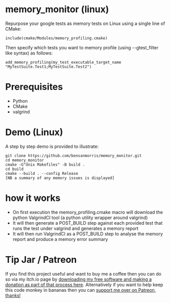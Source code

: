 # memory_monitor (linux)

Repurpose your google tests as memory tests on Linux using a single line of CMake:

```include(cmake/Modules/memory_profiling.cmake)```

Then specify which tests you want to memory profile (using --gtest_filter like syntax) as follows:

```add_memory_profiling(my_test_executable_target_name "MyTestSuite.Test1;MyTestSuite.Test2")```

# Prerequisites

- Python
- CMake
- valgrind

# Demo (Linux)

A step by step demo is provided to illustrate:

```
git clone https://github.com/bensanmorris/memory_monitor.git
cd memory_monitor
cmake -G"Unix Makefiles" -B build .
cd build
cmake --build . --config Release
[NB a summary of any memory issues is displayed]
```

# how it works

- On first execution the memory_profiling.cmake macro will download the python ValgrindCI tool (a python utility wrapper around valgrind)
- It will then generate a POST_BUILD step against each provided test that runs the test under valgrind and generates a memory report
- It will then run ValgrindCI as a POST_BUILD step to analyse the memory report and produce a memory error summary

# Tip Jar / Patreon

If you find this project useful and want to buy me a coffee then you can do so via my itch.io page by [downloading my free software and making a donation as part of that process here](https://benmorris.itch.io/plugin-based-scene-editor). Alternatively if you want to help keep this code monkey in bananas then you can [support me over on Patreon, thanks!](https://www.patreon.com/SimulationStarterKit)
